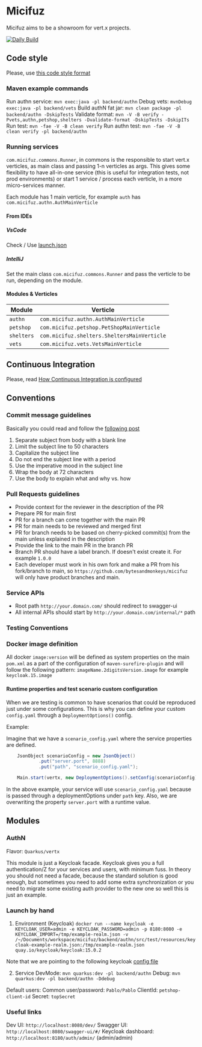 # Micifuz

Micifuz aims to be a showroom for vert.x projects. 

[![Daily Build](https://github.com/bytesandmonkeys/micifuz/actions/workflows/daily.yaml/badge.svg)](https://github.com/bytesandmonkeys/micifuz/actions/workflows/daily.yaml)
## Code style

Please, use [this code style format](./docs/micifuz-formats.xml)

### Maven example commands

Run authn service: `mvn exec:java -pl backend/authn`
Debug vets: ` mvnDebug exec:java -pl backend/vets `
Build authN fat jar: `mvn clean package -pl backend/authn -DskipTests`
Validate format: `mvn -V -B verify -Pvets,authn,petshop,shelters -Dvalidate-format -DskipTests -DskipITs`
Run test: `mvn -fae -V -B clean verify`
Run authn test: `mvn -fae -V -B clean verify -pl backend/authn`

### Running services

`com.micifuz.commons.Runner`, in commons is the responsible to start vert.x verticles, as main class and passing 1-n verticles as args. This gives some flexibility to have all-in-one service (this is useful for integration tests, not prod environments) or start 1 service / process each verticle, in a more micro-services manner.

Each module has 1 main verticle, for example `auth` has `com.micifuz.authn.AuthMainVerticle`

#### From IDEs

##### VsCode

Check / Use [launch.json](.vscode/launch.json)

##### IntelliJ

Set the main class  `com.micifuz.commons.Runner` and pass the verticle to be run, depending on the module.


#### Modules & Verticles

| Module          | Verticle           |
| -------------   |-------------| 
| `authn`         | `com.micifuz.authn.AuthMainVerticle` | 
| `petshop`       | `com.micifuz.petshop.PetShopMainVerticle` | 
| `shelters`      | `com.micifuz.shelters.SheltersMainVerticle` | 
| `vets`          | `com.micifuz.vets.VetsMainVerticle` | 


## Continuous Integration 

Please, read [How Continuous Integration is configured](./docs/continuous-integration.md)

## Conventions

### Commit message guidelines

Basically you could read and follow the [following post](https://chris.beams.io/posts/git-commit/)

1. Separate subject from body with a blank line
2. Limit the subject line to 50 characters
3. Capitalize the subject line
4. Do not end the subject line with a period
5. Use the imperative mood in the subject line
6. Wrap the body at 72 characters
7. Use the body to explain what and why vs. how

### Pull Requests guidelines
* Provide context for the reviewer in the description of the PR
* Prepare PR for main first
* PR for a branch can come together with the main PR
* PR for main needs to be reviewed and merged first
* PR for branch needs to be based on cherry-picked commit(s) from the main unless explained in the description
* Provide the link to the main PR in the branch PR
* Branch PR should have a label branch. If doesn't exist create it. For example `1.0.0`
* Each developer must work in his own fork and make a PR from his fork/branch to main, 
so `https://github.com/bytesandmonkeys/micifuz` will only have product branches and main.

### Service APIs

- Root path `http://your.domain.com/` should redirect to swagger-ui
- All internal APIs should start by `http://your.domain.com/internal/*` path

### Testing Conventions

### Docker image definition
All docker `image:version` will be defined as system properties on the main `pom.xml` as a part of the configuration of `maven-surefire-plugin`
and will follow the following pattern: `imageName.2digitsVersion.image` for example `keycloak.15.image`

#### Runtime properties and test scenario custom configuration

When we are testing is common to have scenarios that could be reproduced just under some configurations. This is why
you can define your custom `config.yaml` through a `DeploymentOptions()` config.

Example:

Imagine that we have a `scenario_config.yaml` where the service properties are defined.

```java
    JsonObject scenarioConfig = new JsonObject()
            .put("server.port", 8888)
            .put("path", "scenario_config.yaml");

    Main.start(vertx, new DeploymentOptions().setConfig(scenarioConfig)).result();
```

In the above example, your service will use `scenario_config.yaml` because is passed through a deploymentOptions under
`path` key. Also, we are overwriting the property `server.port` with a runtime value.

## Modules
### AuthN

Flavor: `Quarkus/vertx`

This module is just a Keycloak facade. Keycloak gives you a full authentication/Z for your services and users, with minimum fuss. 
In theory you should not need a facade, because the standard solution is good enough, but sometimes you need to add some 
extra synchronization or you need to migrate some existing auth provider to the new one so well this is just an example. 

### Launch by hand

1. Environment (Keycloak) 
`docker run --name keycloak -e KEYCLOAK_USER=admin -e KEYCLOAK_PASSWORD=admin -p 8180:8080 -e KEYCLOAK_IMPORT=/tmp/example-realm.json -v /~/Documents/workspace/micifuz/backend/authn/src/test/resources/keycloak-example-realm.json:/tmp/example-realm.json quay.io/keycloak/keycloak:15.0.2`

Note that we are pointing to the following keycloak [config file](./backend/authn/src/main/resources/keycloak-example-realm.json)

2. Service
DevMode: `mvn quarkus:dev -pl backend/authn`
Debug: `mvn quarkus:dev -pl backend/authn -Ddebug`

Default users: 
Common user/password: `Pablo/Pablo`
ClientId: `petshop-client-id`
Secret: `topSecret`

### Useful links

Dev UI: `http://localhost:8080/dev/`
Swagger UI: `http://localhost:8080/swagger-ui/#/`
Keycloak dashboard: `http://localhost:8180/auth/admin/`  (admin/admin)
